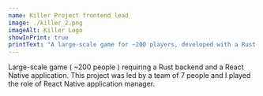 ```yaml
---
name: Killer Project frontend lead
image: ./killer_2.png
imageAlt: Killer Logo
showInPrint: true
printText: "A large-scale game for ~200 players, developed with a Rust backend and a React Native app, where I managed the React Native application as part of a 7-person team."
---
```


Large-scale game ( ~200 people ) requiring a Rust backend and a React Native application.
This project was led by a team of 7 people and I played the role of React Native
application manager.